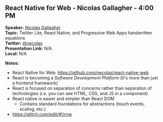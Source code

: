 ## React Native for Web - Nicolas Gallagher - 4:00 PM
**Speaker:** [Nicolas Gallagher](https://github.com/necolas) <br>
**Topic:** Twitter Lite, React Native, and Progressive Web Apps handwritten equations <br>
**Twitter:** [@necolas](https://twitter.com/necolas) <br>
**Presentation Link:** N/A <br>
**Local:** N/A <br>

**Notes:**
- React Native for Web: https://github.com/necolas/react-native-web
- React is becoming a *Software Development Platform* (it's more than just a frontend framework)
- React is focused on separation of concerns rather than separation of technologies (i.e. you can see HTML, CSS, and JS in a component)
- React native is easier and simpler than React DOM
    + Contains standard foundations for abstractions (touch events, scaling, etc.)
- https://glitch.com/edit/#!/rnw